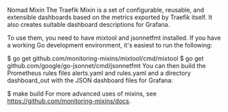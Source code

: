 Nomad Mixin
The Traefik Mixin is a set of configurable, reusable, and extensible dashboards based on the metrics exported by Traefik itself. It also creates suitable dashboard descriptions for Grafana.

To use them, you need to have mixtool and jsonnetfmt installed. If you have a working Go development environment, it's easiest to run the following:

$ go get github.com/monitoring-mixins/mixtool/cmd/mixtool
$ go get github.com/google/go-jsonnet/cmd/jsonnetfmt
You can then build the Prometheus rules files alerts.yaml and rules.yaml and a directory dashboard_out with the JSON dashboard files for Grafana:

$ make build
For more advanced uses of mixins, see https://github.com/monitoring-mixins/docs.
